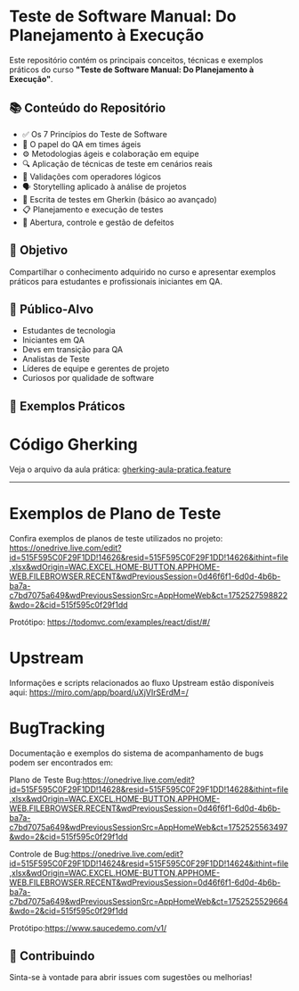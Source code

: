 # Teste de Software Manual: Do Planejamento à Execução

Este repositório contém os principais conceitos, técnicas e exemplos práticos do curso **"Teste de Software Manual: Do Planejamento à Execução"**.

## 📚 Conteúdo do Repositório

- ✅ Os 7 Princípios do Teste de Software
- 🧠 O papel do QA em times ágeis
- ⚙️ Metodologias ágeis e colaboração em equipe
- 🔍 Aplicação de técnicas de teste em cenários reais
- 🔗 Validações com operadores lógicos
- 🗣️ Storytelling aplicado à análise de projetos
- 🧪 Escrita de testes em Gherkin (básico ao avançado)
- 📋 Planejamento e execução de testes
- 🐞 Abertura, controle e gestão de defeitos

## 🚀 Objetivo

Compartilhar o conhecimento adquirido no curso e apresentar exemplos práticos para estudantes e profissionais iniciantes em QA.

## 📌 Público-Alvo

- Estudantes de tecnologia
- Iniciantes em QA
- Devs em transição para QA
- Analistas de Teste
- Líderes de equipe e gerentes de projeto
- Curiosos por qualidade de software

## 🧪 Exemplos Práticos

 # Código Gherking

Veja o arquivo da aula prática: [gherking-aula-pratica.feature](./gherking-aula-pratica.feature)

---

 # Exemplos de Plano de Teste

Confira exemplos de planos de teste utilizados no projeto: https://onedrive.live.com/edit?id=515F595C0F29F1DD!14626&resid=515F595C0F29F1DD!14626&ithint=file,xlsx&wdOrigin=WAC.EXCEL.HOME-BUTTON,APPHOME-WEB.FILEBROWSER.RECENT&wdPreviousSession=0d46f6f1-6d0d-4b6b-ba7a-c7bd7075a649&wdPreviousSessionSrc=AppHomeWeb&ct=1752527598822&wdo=2&cid=515f595c0f29f1dd

Protótipo: https://todomvc.com/examples/react/dist/#/

 # Upstream

Informações e scripts relacionados ao fluxo Upstream estão disponíveis aqui: https://miro.com/app/board/uXjVIrSErdM=/

 # BugTracking

Documentação e exemplos do sistema de acompanhamento de bugs podem ser encontrados em: 

Plano de Teste Bug:https://onedrive.live.com/edit?id=515F595C0F29F1DD!14628&resid=515F595C0F29F1DD!14628&ithint=file,xlsx&wdOrigin=WAC.EXCEL.HOME-BUTTON,APPHOME-WEB.FILEBROWSER.RECENT&wdPreviousSession=0d46f6f1-6d0d-4b6b-ba7a-c7bd7075a649&wdPreviousSessionSrc=AppHomeWeb&ct=1752525563497&wdo=2&cid=515f595c0f29f1dd

Controle de Bug:https://onedrive.live.com/edit?id=515F595C0F29F1DD!14624&resid=515F595C0F29F1DD!14624&ithint=file,xlsx&wdOrigin=WAC.EXCEL.HOME-BUTTON,APPHOME-WEB.FILEBROWSER.RECENT&wdPreviousSession=0d46f6f1-6d0d-4b6b-ba7a-c7bd7075a649&wdPreviousSessionSrc=AppHomeWeb&ct=1752525529664&wdo=2&cid=515f595c0f29f1dd

Protótipo:https://www.saucedemo.com/v1/

## 🤝 Contribuindo

Sinta-se à vontade para abrir issues com sugestões ou melhorias!

